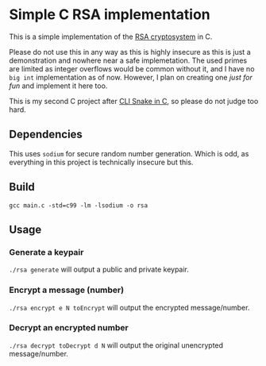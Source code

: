 # Simple C RSA implementation

This is a simple implementation of the [RSA cryptosystem](https://en.wikipedia.org/wiki/RSA_(cryptosystem)) in C.

Please do not use this in any way as this is highly insecure as this is just a demonstration and nowhere near a safe implemetation.
The used primes are limited as integer overflows would be common without it, and I have no `big int` implementation as of now. However, I plan on creating one _just for fun_ and implement it here too.

This is my second C project after [CLI Snake in C](https://github.com/tiehm/c-snake), so please do not judge too hard.

## Dependencies

This uses `sodium` for secure random number generation. Which is odd, as everything in this project is technically insecure but this.

## Build

````
gcc main.c -std=c99 -lm -lsodium -o rsa
````

## Usage

### Generate a keypair

``./rsa generate`` will output a public and private keypair.

### Encrypt a message (number)

``./rsa encrypt e N toEncrypt`` will output the encrypted message/number.

### Decrypt an encrypted number

``./rsa decrypt toDecrypt d N`` will output the original unencrypted message/number.